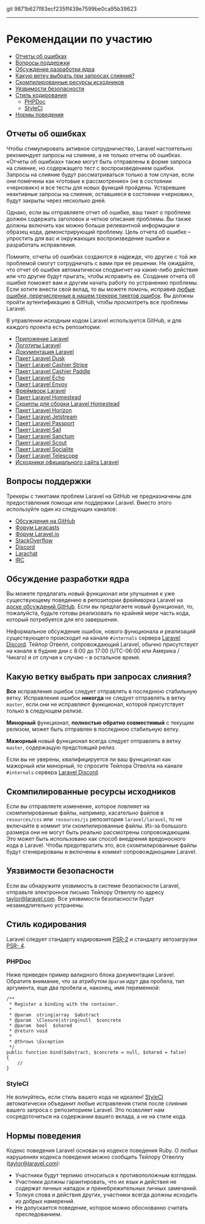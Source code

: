 git 9871b627f83ecf235ff439e7599be0ca95b39623

---

# Рекомендации по участию

- [Отчеты об ошибках](#bug-reports)
- [Вопросы поддержки](#support-questions)
- [Обсуждение разработки ядра](#core-development-discussion)
- [Какую ветку выбрать при запросах слияния?](#which-branch)
- [Скомпилированные ресурсы исходников](#compiled-assets)
- [Уязвимости безопасности](#security-vulnerabilities)
- [Стиль кодирования](#coding-style)
  - [PHPDoc](#phpdoc)
  - [StyleCI](#styleci)
- [Нормы поведения](#code-of-conduct)

<a name="bug-reports"></a>
## Отчеты об ошибках

Чтобы стимулировать активное сотрудничество, Laravel настоятельно рекомендует запросы на слияние, а не только отчеты об ошибках. «Отчеты об ошибках» также могут быть отправлены в форме запроса на слияние, но содержащего тест с воспроизведением ошибки. Запросы на слияние будут рассматриваться только в том случае, если они помечены как «готовые к рассмотрению» (не в состоянии «черновик») и все тесты для новых функций пройдены. Устаревшие неактивные запросы на слияние, оставшиеся в состоянии «черновик», будут закрыты через несколько дней.

Однако, если вы отправляете отчет об ошибке, ваш тикет о проблеме должен содержать заголовок и четкое описание проблемы. Вы также должны включить как можно больше релевантной информации и образец кода, демонстрирующий проблему. Цель отчета об ошибке – упростить для вас и окружающих воспроизведение ошибки и разработать исправления.

Помните, отчеты об ошибках создаются в надежде, что другие с той же проблемой смогут сотрудничать с вами при ее решении. Не ожидайте, что отчет об ошибке автоматически сподвигнет на какие-либо действия или что другие будут прыгать, чтобы исправить ее. Создание отчета об ошибке поможет вам и другим начать работу по устранению проблемы. Если хотите внести свой вклад, то вы можете помочь, исправив [любые ошибки, перечисленные в нашем трекере тикетов ошибок](https://github.com/issues?q=is%3Aopen+is%3Aissue+label%3Abug+user%3Alaravel). Вы должны пройти аутентификацию в GitHub, чтобы просмотреть все проблемы Laravel.

В управлении исходным кодом Laravel используется GitHub, и для каждого проекта есть репозитории:

<!-- <div class="content-list" markdown="1"> -->

- [Приложение Laravel](https://github.com/laravel/laravel)
- [Логотипы Laravel](https://github.com/laravel/art)
- [Документация Laravel](https://github.com/laravel/docs)
- [Пакет Laravel Dusk](https://github.com/laravel/dusk)
- [Пакет Laravel Cashier Stripe](https://github.com/laravel/cashier)
- [Пакет Laravel Cashier Paddle](https://github.com/laravel/cashier-paddle)
- [Пакет Laravel Echo](https://github.com/laravel/echo)
- [Пакет Laravel Envoy](https://github.com/laravel/envoy)
- [Фреймворк Laravel](https://github.com/laravel/framework)
- [Пакет Laravel Homestead](https://github.com/laravel/homestead)
- [Скрипты для сборки Laravel Homestead](https://github.com/laravel/settler)
- [Пакет Laravel Horizon](https://github.com/laravel/horizon)
- [Пакет Laravel Jetstream](https://github.com/laravel/jetstream)
- [Пакет Laravel Passport](https://github.com/laravel/passport)
- [Пакет Laravel Sail](https://github.com/laravel/sail)
- [Пакет Laravel Sanctum](https://github.com/laravel/sanctum)
- [Пакет Laravel Scout](https://github.com/laravel/scout)
- [Пакет Laravel Socialite](https://github.com/laravel/socialite)
- [Пакет Laravel Telescope](https://github.com/laravel/telescope)
- [Исходники официального сайта Laravel](https://github.com/laravel/laravel.com-next)

<!-- </div> -->

<a name="support-questions"></a>
## Вопросы поддержки

Трекеры с тикетами проблем Laravel на GitHub не предназначены для предоставления помощи или поддержки Laravel. Вместо этого используйте один из следующих каналов:

<!-- <div class="content-list" markdown="1"> -->

- [Обсуждения на GitHub](https://github.com/laravel/framework/discussions)
- [Форум Laracasts](https://laracasts.com/discuss)
- [Форум Laravel.io](https://laravel.io/forum)
- [StackOverflow](https://stackoverflow.com/questions/tagged/laravel)
- [Discord](https://discord.gg/laravel)
- [Larachat](https://larachat.co)
- [IRC](https://web.libera.chat/?nick=artisan&channels=#laravel)

<!-- </div> -->

<a name="core-development-discussion"></a>
## Обсуждение разработки ядра

Вы можете предлагать новый функционал или улучшения к уже существующему поведению в репозитории фреймворка Laravel на [доске обсуждений GitHub](https://github.com/laravel/framework/discussions). Если вы предлагаете новый функционал, то, пожалуйста, будьте готовы реализовать по крайней мере часть кода, который потребуется для его завершения.

Неформальное обсуждение ошибок, нового функционала и реализаций существующего происходит на канале `#internals` сервера [Laravel Discord](https://discord.gg/laravel). Тейлор Отвелл, сопровождающий Laravel, обычно присутствует на канале в будние дни с 8:00 до 17:00 (UTC-06:00 или Америка / Чикаго) и от случая к случаю – в остальное время.

<a name="which-branch"></a>
## Какую ветку выбрать при запросах слияния?

**Все** исправления ошибок следует отправлять в последнюю стабильную ветку. Исправления ошибок **никогда** не следует отправлять в ветку `master`, если они не исправляют функционал, которой присутствует только в следующем релизе.

**Минорный** функционал, **полностью обратно совместимый** с текущим релизом, может быть отправлен в последнюю стабильную ветку.

**Мажорный** новый функционал всегда следует отправлять в ветку `master`, содержащую предстоящий релиз.

Если вы не уверены, квалифицируется ли ваш функционал как мажорный или минорный, то спросите Тейлора Отвелла на канале `#internals` сервера [Laravel Discord](https://discord.gg/laravel).

<a name="compiled-assets"></a>
## Скомпилированные ресурсы исходников

Если вы отправляете изменение, которое повлияет на скомпилированные файлы, например, касательно файлов в `resources/css` или` resources/js` репозитория `laravel/laravel`, то не включайте в коммит эти скомпилированные файлы. Из-за большого размера они не могут быть реально рассмотрены сопровождающим. Это может быть использовано как способ внедрения вредоносного кода в Laravel. Чтобы предотвратить это, все скомпилированные файлы будут сгенерированы и включены в коммит сопровождающими Laravel.

<a name="security-vulnerabilities"></a>
## Уязвимости безопасности

Если вы обнаружите уязвимость в системе безопасности Laravel, отправьте электронное письмо Тейлору Отвеллу по адресу <a href="mailto:taylor@laravel.com">taylor@laravel.com</a>. Все уязвимости безопасности будут незамедлительно устранены.

<a name="coding-style"></a>
## Стиль кодирования

Laravel следует стандарту кодирования [PSR-2](https://github.com/php-fig/fig-standards/blob/master/accepted/PSR-2-coding-style-guide) и стандарту автозагрузки [PSR- 4](https://github.com/php-fig/fig-standards/blob/master/accepted/PSR-4-autoloader).

<a name="phpdoc"></a>
### PHPDoc

Ниже приведен пример валидного блока документации Laravel. Обратите внимание, что за атрибутом `@param` идут два пробела, тип аргумента, еще два пробела и, наконец, имя переменной:

    /**
     * Register a binding with the container.
     *
     * @param  string|array  $abstract
     * @param  \Closure|string|null  $concrete
     * @param  bool  $shared
     * @return void
     *
     * @throws \Exception
     */
    public function bind($abstract, $concrete = null, $shared = false)
    {
        //
    }

<a name="styleci"></a>
### StyleCI

Не волнуйтесь, если стиль вашего кода не идеален! [StyleCI](https://styleci.io/) автоматически объединит любые исправления стиля после слияния вашего запроса с репозиторием Laravel. Это позволяет нам сосредоточиться на содержании вашего вклада, а не на стиле кода.

<a name="code-of-conduct"></a>
## Нормы поведения

Кодекс поведения Laravel основан на кодексе поведения Ruby. О любых нарушениях кодекса поведения можно сообщить Тейлору Отвеллу (taylor@laravel.com):

<!-- <div class="content-list" markdown="1"> -->

- Участники будут терпимо относиться к противоположным взглядам.
- Участники должны гарантировать, что их язык и действия не содержат личных нападок и пренебрежительных личных замечаний.
- Толкуя слова и действия других, участники всегда должны исходить из добрых намерений.
- Не допускается поведение, которое можно обоснованно считать преследованием.

<!-- </div> -->
